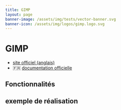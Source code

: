 ```yaml
---
title: GIMP
layout: page
banner-image: /assets/img/tests/vector-banner.svg
banner-icon: /assets/img/logos/gimp.logo.svg
---
```


# GIMP


- [site officiel (anglais)](https://www.gimp.org/)
- 🇫🇷 [documentation officielle](https://docs.gimp.org/2.10/fr/)

## Fonctionnalités

## exemple de réalisation
